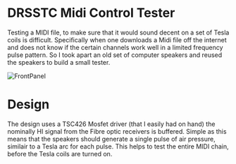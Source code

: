 # DRSSTC Midi Control Tester
Testing a MIDI file, to make sure that it would sound decent on a set of Tesla coils is difficult.
Specifically when one downloads a Midi file off the internet and does not know if the certain channels work well in a limited frequency pulse pattern.
So I took apart an old set of computer speakers and reused the speakers to build a small tester.

![FrontPanel]([https://github.com/JarrenLange/TeslaMidiMultiToneController/blob/main/Images/FontPanelMidi.jpg](https://github.com/JarrenLange/TeslaMidiMultiToneController/blob/main/Tester/Images/TesterFront.jpg))

# Design 
The design uses a TSC426 Mosfet driver (that I easily had on hand) the nominally HI signal from the Fibre optic receivers is buffered.
Simple as this means that the speakers should generate a single pulse of air pressure, similair to a Tesla arc for each pulse.
This helps to test the entire MIDI chain, before the Tesla coils are turned on.
